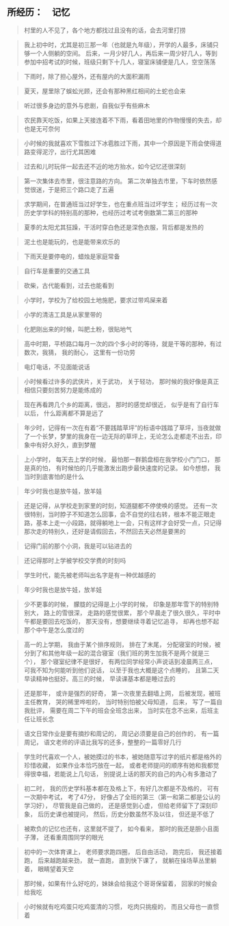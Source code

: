 ## 所经历：　记忆

> 村里的人不见了，各个地方都找过且没有的话，会去河里打捞

> 我上初中时，尤其是初三那一年（也就是九年级），开学的人最多，床铺只够一个人侧躺的空间。 后来，一月少好几人，再后来一周少好几人，等到参加中招考试的时候，班级只剩下十几人，寝室床铺便是几人，空空荡荡

> 下雨时，除了担心屋外，还有屋内的大面积漏雨

> 夏天，屋里除了蜈蚣光顾，还会有那种黑红相间的土蛇也会来

> 听过很多身边的意外与悲剧，自我似乎有些麻木

> 农民靠天吃饭，如果上天接连着不下雨，看着田地里的作物慢慢的失去，却也是无可奈何

> 小时候的我就喜欢下雪胜过下冰雹胜过下雨，其中一个原因是下雨会使得道路变得泥泞，出行尤其困难

> 过去和儿时玩伴一起去还不近的地方抬水，如今记忆还很深刻

> 第一次集体去市里，很注意路的方向。 第二次单独去市里，下车时依然感觉很迷，于是把三个路口走了五遍

> 求学期间，在普通班当过好学生，也在重点班当过坏学生；  经历过有一次历史学学科的特别高的那种，也经历过考试考倒数第二第三的那种

> 夏季的太阳尤其狂躁，干活时穿白色还是深色衣服，背后都是发热的

> 泥土也是能玩的，也是能带来欢乐的

> 下雨天是要停电的，蜡烛是家庭常备

> 自行车是重要的交通工具

> 砍柴，古代能看到，过去也能看到

> 小学时，学校为了给校园土地施肥，要求过带鸡屎来着

> 小学的清洁工具是从家里带的

> 化肥刚出来的时候，叫肥土粉，很贴地气

> 高中时期，平桥路口每月一次的四个多小时的等待，就是干等的那种，有过数次，我猜， 我的耐心， 这里有一份功劳

> 电灯电话，不见面能说话

> 小时候看过许多的武侠片，关于武功， 关于轻功， 那时候的我好像是真正相信只要刻苦努力是能练成的

> 现在再看跨几个乡的距离，很远， 那时的感觉却很近， 似乎是有了自行车以后， 什么距离都不算是远了

> 年少时，记得有一次在有着“不要践踏草坪”的标语中践踏了草坪，当夜就做了一个长梦，梦里的我身在一边无际的草坪上，无论怎么走都走不出去，印象中有好久好久，直到梦醒

> 上小学时， 每天去上学的时候， 最怕那一群鹅盘桓在我学校小门门口， 那是真的怕， 有时候怕的几乎能激发出跑步最快速度的记录。 如今想想， 我当时到底害怕的是什么

> 年少时我也是放牛娃，放羊娃

> 还是记得，从学校走到家里的时刻，知道腿都不停使唤的感觉。 还有一次很特别，当时脖子不知道怎么回事，会不自觉的往右转，根本不能正眼走路，基本上走一小段路，就得躺地上一会，只有这样才会好受一点，只记得那次走的特别久，还好是请假回去，不然回去天必然是要黑的

> 记得门前的那个小洞，我是可以钻进去的

> 还记得那时上学被学校交学费的时刻吗

> 学生时代，能先被老师叫出名字是有一种优越感的
 
> 年少时我也是放牛娃，放羊娃

> 少不更事的时候， 朦胧的记得是上小学的时候， 印象是那年雪下的特别特别大， 路上的雪很深， 走路的感觉很累， 那个早晨走了很久很久，平时中午都是要回去吃饭的， 那天没有，想要继续寻着记忆追寻， 却再也想不起那个中午是怎么度过的

> 高一的上学期， 我由于某个排序规则， 排在了末尾， 分配寝室的时候，被分到了和其他年级一起的混合寝室（我们班的男生加我不是两个就是三个）， 那个寝室纪律不是很好， 有两位同学经常小声说话到凌晨两三点， 可我不知为何能听到他们说话， 以至于我也大概是这个点睡的， 且第二天早读精神也挺好。高三的时候， 早读课基本都是睡过去的

> 还是那年， 或许是强烈的好奇， 第一次夜里去翻墙上网， 后被发现，被班主任教育， 哭的稀里哗啦的， 当时特别怕被父母知道， 后来， 写了一篇自我批评， 需要在周二下午的班会全班念出来， 当时实在念不出来，后班主任让班长念

> 语文日常作业是要有摘抄和周记的， 周记必须要是自己的创作的， 有一篇周记， 语文老师的评语比我写的还多，整整的一篇零好几行

> 学生时代喜欢一个人，被她摸过的书本，被她随意写过字的纸片都是格外的珍惜收藏， 如果作业本恰巧放在一起， 或者老师提问的顺序有她和我都觉得很幸福，若能说上几句话， 别提说上话的那天的自己的内心有多激动了

> 初二时， 我的历史学科基本都在及格上下，有好几次都是不及格的， 可有一次期中考试， 考了47分， 好像占了全班的第三（第一和第二都是公认的学习好）， 尽管我是自己做的， 还是感觉到心虚， 但给老师留下了深刻印象， 后历史课也被提问， 然后，历史分数虽然不及以往， 但还是不低了

> 被欺负的记忆也还有，这里就不提了， 如今看来， 那时的我还是胆小且面子薄， 还看重周围同学的眼光

> 初中的一次体育课上， 老师要求跑四圈， 后自由活动， 跑完后， 我还接着跑， 后来越跑越来劲， 就一直跑， 直到快下课了， 就躺在操场草丛里躺着， 眼睛望着天空

> 那时候，如果有什么好吃的，妹妹会给我这个哥哥保留着， 回家的时候会给我吃

> 小时候就有吃鸡蛋只吃鸡蛋清的习惯， 吃肉只挑瘦的， 而且父母也一直惯着





